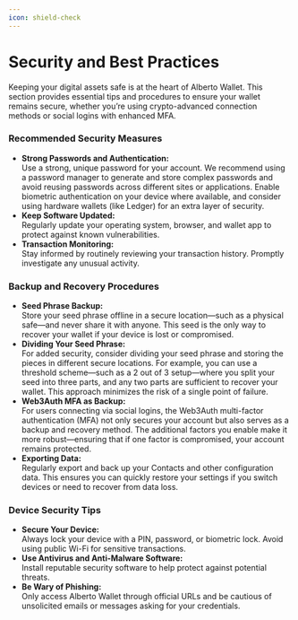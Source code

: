 ```yaml
---
icon: shield-check
---
```


# Security and Best Practices

Keeping your digital assets safe is at the heart of Alberto Wallet. This section provides essential tips and procedures to ensure your wallet remains secure, whether you’re using crypto-advanced connection methods or social logins with enhanced MFA.

### Recommended Security Measures

* **Strong Passwords and Authentication:**\
  Use a strong, unique password for your account. We recommend using a password manager to generate and store complex passwords and avoid reusing passwords across different sites or applications. Enable biometric authentication on your device where available, and consider using hardware wallets (like Ledger) for an extra layer of security.
* **Keep Software Updated:**\
  Regularly update your operating system, browser, and wallet app to protect against known vulnerabilities.
* **Transaction Monitoring:**\
  Stay informed by routinely reviewing your transaction history. Promptly investigate any unusual activity.

### Backup and Recovery Procedures

* **Seed Phrase Backup:**\
  Store your seed phrase offline in a secure location—such as a physical safe—and never share it with anyone. This seed is the only way to recover your wallet if your device is lost or compromised.
* **Dividing Your Seed Phrase:**\
  For added security, consider dividing your seed phrase and storing the pieces in different secure locations. For example, you can use a threshold scheme—such as a 2 out of 3 setup—where you split your seed into three parts, and any two parts are sufficient to recover your wallet. This approach minimizes the risk of a single point of failure.
* **Web3Auth MFA as Backup:**\
  For users connecting via social logins, the Web3Auth multi-factor authentication (MFA) not only secures your account but also serves as a backup and recovery method. The additional factors you enable make it more robust—ensuring that if one factor is compromised, your account remains protected.
* **Exporting Data:**\
  Regularly export and back up your Contacts and other configuration data. This ensures you can quickly restore your settings if you switch devices or need to recover from data loss.

### Device Security Tips

* **Secure Your Device:**\
  Always lock your device with a PIN, password, or biometric lock. Avoid using public Wi-Fi for sensitive transactions.
* **Use Antivirus and Anti-Malware Software:**\
  Install reputable security software to help protect against potential threats.
* **Be Wary of Phishing:**\
  Only access Alberto Wallet through official URLs and be cautious of unsolicited emails or messages asking for your credentials.

